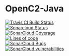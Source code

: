 # OpenC2-Java

[![Travis CI Build Status](https://travis-ci.org/tonydeng/openc2-java.svg?branch=master)](https://travis-ci.org/tonydeng/openc2-java)<br>
[![Sonarcloud Status](https://sonarcloud.io/api/project_badges/measure?project=com.github.tonydeng:openc2-java&metric=alert_status)](https://sonarcloud.io/dashboard?id=com.github.tonydeng:openc2-java)<br>
[![SonarCloud Coverage](https://sonarcloud.io/api/project_badges/measure?project=com.github.tonydeng:openc2-java&metric=coverage)](https://sonarcloud.io/dashboard?id=com.github.tonydeng:openc2-java)<br>
[![Lines of code](https://sonarcloud.io/api/project_badges/measure?project=com.github.tonydeng:openc2-java&metric=ncloc)](https://sonarcloud.io/dashboard?id=com.github.tonydeng:openc2-java)<br>
[![SonarCloud Bugs](https://sonarcloud.io/api/project_badges/measure?project=com.github.tonydeng:openc2-java&metric=bugs)](https://sonarcloud.io/project/issues?id=com.github.tonydeng:openc2-java&resolved=false&types=BUG)<br>
[![SonarCloud vulnerabilities](https://sonarcloud.io/api/project_badges/measure?project=com.github.tonydeng:openc2-java&metric=vulnerabilities)](https://sonarcloud.io/component_measures/metric/security_rating/list?id=com.github.tonydeng:openc2-java)<br>
